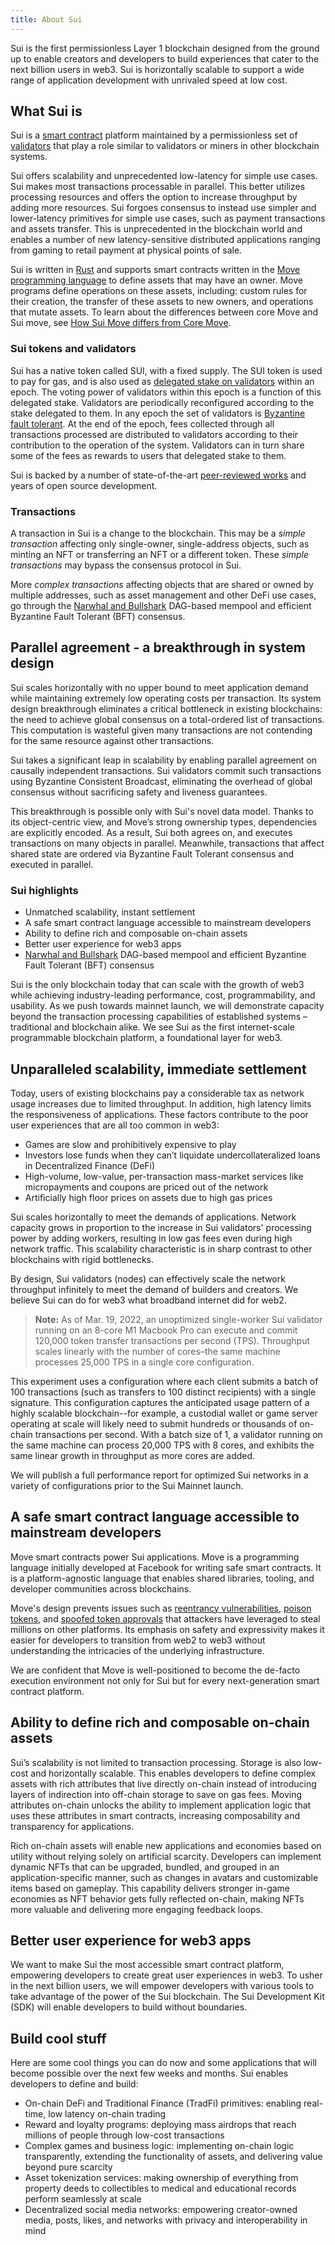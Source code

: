 ```yaml
---
title: About Sui
---
```


Sui is the first permissionless Layer 1 blockchain designed from the ground up to enable creators and developers to build experiences that cater to the next billion users in web3. Sui is horizontally scalable to support a wide range of application development with unrivaled speed at low cost.

## What Sui is

Sui is a [smart contract](sui-glossary.md#smart-contract) platform maintained by a permissionless set of [validators](sui-glossary.md#validator) that play a role similar to validators or miners in other blockchain systems.

Sui offers scalability and unprecedented low-latency for simple use cases. Sui makes most transactions processable in parallel. This better utilizes processing resources and offers the option to increase throughput by adding more resources. Sui forgoes consensus to instead use simpler and lower-latency primitives for simple use cases, such as payment transactions and assets transfer. This is unprecedented in the blockchain world and enables a number of new latency-sensitive distributed applications ranging from gaming to retail payment at physical points of sale.

Sui is written in [Rust](https://www.rust-lang.org) and supports smart contracts written in the [Move programming language](https://golden.com/wiki/Move_(programming_language)-MNA4DZ6) to define assets that may have an owner. Move programs define operations on these assets, including: custom rules for their creation, the transfer of these assets to new owners, and operations that mutate assets. To learn about the differences between core Move and Sui move, see [How Sui Move differs from Core Move](../learn/sui-move-diffs.md).

### Sui tokens and validators

Sui has a native token called SUI, with a fixed supply. The SUI token is used to pay for gas, and is also used as [delegated stake on validators](https://learn.bybit.com/blockchain/delegated-proof-of-stake-dpos/) within an epoch. The voting power of validators within this epoch is a function of this delegated stake. Validators are periodically reconfigured according to the stake delegated to them. In any epoch the set of validators is [Byzantine fault tolerant](https://pmg.csail.mit.edu/papers/osdi99.pdf). At the end of the epoch, fees collected through all transactions processed are distributed to validators according to their contribution to the operation of the system. Validators can in turn share some of the fees as rewards to users that delegated stake to them.

Sui is backed by a number of state-of-the-art [peer-reviewed works](../contribute/research-papers.md) and years of open source development.

### Transactions

A transaction in Sui is a change to the blockchain. This may be a *simple transaction* affecting only single-owner, single-address objects, such as minting an NFT or transferring an NFT or a different token. These *simple transactions* may bypass the consensus protocol in Sui.

More *complex transactions* affecting objects that are shared or owned by multiple addresses, such as asset management and other DeFi use cases, go through the [Narwhal and Bullshark](https://github.com/MystenLabs/narwhal) DAG-based mempool and efficient Byzantine Fault Tolerant (BFT) consensus.

## Parallel agreement - a breakthrough in system design

Sui scales horizontally with no upper bound to meet application demand while maintaining extremely low operating costs per transaction. Its system design breakthrough eliminates a critical bottleneck in existing blockchains: the need to achieve global consensus on a total-ordered list of transactions. This computation is wasteful given many transactions are not contending for the same resource against other transactions.

Sui takes a significant leap in scalability by enabling parallel agreement on causally independent transactions. Sui validators commit such transactions using Byzantine Consistent Broadcast, eliminating the overhead of global consensus without sacrificing safety and liveness guarantees.

This breakthrough is possible only with Sui's novel data model. Thanks to its object-centric view, and Move’s strong ownership types, dependencies are explicitly encoded. As a result, Sui both agrees on, and executes transactions on many objects in parallel. Meanwhile, transactions that affect shared state are ordered via Byzantine Fault Tolerant consensus and executed in parallel.

### Sui highlights

- Unmatched scalability, instant settlement
- A safe smart contract language accessible to mainstream developers
- Ability to define rich and composable on-chain assets
- Better user experience for web3 apps
- [Narwhal and Bullshark](../learn/architecture/consensus.md) DAG-based mempool and efficient Byzantine Fault Tolerant (BFT) consensus

Sui is the only blockchain today that can scale with the growth of web3 while achieving industry-leading performance, cost, programmability, and usability. As we push towards mainnet launch, we will demonstrate capacity beyond the transaction processing capabilities of established systems – traditional and blockchain alike. We see Sui as the first internet-scale programmable blockchain platform, a foundational layer for web3.

## Unparalleled scalability, immediate settlement

Today, users of existing blockchains pay a considerable tax as network usage increases due to limited throughput. In addition, high latency limits the responsiveness of applications. These factors contribute to the poor user experiences that are all too common in web3:

* Games are slow and prohibitively expensive to play
* Investors lose funds when they can’t liquidate undercollateralized loans in Decentralized Finance (DeFi)
* High-volume, low-value, per-transaction mass-market services like micropayments and coupons are priced out of the network
* Artificially high floor prices on assets due to high gas prices

Sui scales horizontally to meet the demands of applications. Network capacity grows in proportion to the increase in Sui validators' processing power by adding workers, resulting in low gas fees even during high network traffic. This scalability characteristic is in sharp contrast to other blockchains with rigid bottlenecks.

By design, Sui validators (nodes) can effectively scale the network throughput infinitely to meet the demand of builders and creators. We believe Sui can do for web3 what broadband internet did for web2.

> **Note:** As of Mar. 19, 2022, an unoptimized single-worker Sui validator running on an 8-core M1 Macbook Pro can execute and commit 120,000 token transfer transactions per second (TPS). Throughput scales linearly with the number of cores–the same machine processes 25,000 TPS in a single core configuration.

This experiment uses a configuration where each client submits a batch of 100 transactions (such as transfers to 100 distinct recipients) with a single signature. This configuration captures the anticipated usage pattern of a highly scalable blockchain--for example, a custodial wallet or game server operating at scale will likely need to submit hundreds or thousands of on-chain transactions per second. With a batch size of 1, a validator running on the same machine can process 20,000 TPS with 8 cores, and exhibits the same linear growth in throughput as more cores are added.

We will publish a full performance report for optimized Sui networks in a variety of configurations prior to the Sui Mainnet launch.

## A safe smart contract language accessible to mainstream developers

Move smart contracts power Sui applications. Move is a programming language initially developed at Facebook for writing safe smart contracts. It is a platform-agnostic language that enables shared libraries, tooling, and developer communities across blockchains.

Move's design prevents issues such as [reentrancy vulnerabilities](https://en.wikipedia.org/wiki/Reentrancy_(computing)), [poison tokens](https://www.theblock.co/post/112339/creative-attacker-steals-76000-in-rune-by-giving-out-free-tokens), and [spoofed token approvals](https://www.theverge.com/2022/2/20/22943228/opensea-phishing-hack-smart-contract-bug-stolen-nft) that attackers have leveraged to steal millions on other platforms. Its emphasis on safety and expressivity makes it easier for developers to transition from web2 to web3 without understanding the intricacies of the underlying infrastructure.

We are confident that Move is well-positioned to become the de-facto execution environment not only for Sui but for every next-generation smart contract platform.

## Ability to define rich and composable on-chain assets

Sui’s scalability is not limited to transaction processing. Storage is also low-cost and horizontally scalable. This enables developers to define complex assets with rich attributes that live directly on-chain instead of introducing layers of indirection into off-chain storage to save on gas fees. Moving attributes on-chain unlocks the ability to implement application logic that uses these attributes in smart contracts, increasing composability and transparency for applications.

Rich on-chain assets will enable new applications and economies based on utility without relying solely on artificial scarcity. Developers can implement dynamic NFTs that can be upgraded, bundled, and grouped in an application-specific manner, such as changes in avatars and customizable items based on gameplay. This capability delivers stronger in-game economies as NFT behavior gets fully reflected on-chain, making NFTs more valuable and delivering more engaging feedback loops.

## Better user experience for web3 apps

We want to make Sui the most accessible smart contract platform, empowering developers to create great user experiences in web3. To usher in the next billion users, we will empower developers with various tools to take advantage of the power of the Sui blockchain. The Sui Development Kit (SDK) will enable developers to build without boundaries.

## Build cool stuff

Here are some cool things you can do now and some applications that will become possible over the next few weeks and months. Sui enables developers to define and build:

* On-chain DeFi and Traditional Finance (TradFi) primitives:  enabling real-time, low latency on-chain trading
* Reward and loyalty programs: deploying mass airdrops that reach millions of people through low-cost transactions
* Complex games and business logic: implementing on-chain logic transparently, extending the functionality of assets, and delivering value beyond pure scarcity
* Asset tokenization services: making ownership of everything from property deeds to collectibles to medical and educational records perform seamlessly at scale
* Decentralized social media networks: empowering creator-owned media, posts, likes, and networks with privacy and interoperability in mind
